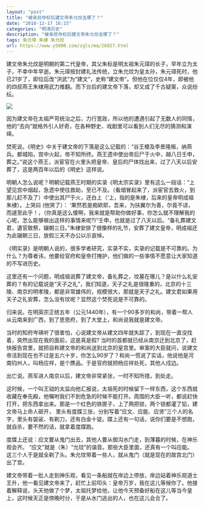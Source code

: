 ```yaml
---
layout: "post"
title: "被亲叔夺权后建文帝朱允炆去哪了？"
date: "2018-12-17 16:15"
categories: "明清历史"
description: "被亲叔夺权后建文帝朱允炆去哪了？"
tags: 朱元璋 朱棣 朱允炆
url: https://www.y5000.com/zgls/mq/26027.html
---
```






建文帝朱允炆是明朝的第二代皇帝，其父朱标是明太祖朱元璋的长子，早年立为太子，不幸中年早逝。朱元璋按封建礼法传统，立朱允炆为皇太孙，朱元璋死时，他已21岁了，即位后改“洪武”为“建文”，史称“建文帝”。但他在位仅仅4年，即被他的四叔燕王朱棣用武力推翻。而下台后的建文帝下落，却又成了千古疑案，众说纷纭。

![](https://img.y5000.com/uploads/allimg/171018/13-1G01Q51105136.jpg)

因为建文帝在太祖严苛统治之后，力行宽政，所以他的遭遇引起了无数人的同情，他的“去向”就格外引人好奇，在各种野史、戏剧里可以看到人们无尽的猜测和演绎。

焚死说。《明史》中关于建文帝的下落是这么记载的：“谷王槺及李景隆叛，纳燕兵。都城陷，宫中火起，帝不知所终。燕王遗中使出帝后尸于火中，越八日壬申，葬之。”说这个燕王，派宦官在火里头把皇帝、皇后的尸体找出来，过了八天以后安葬了，这是两百年以后的《明史》这样说。

明朝人怎么说呢？明朝记载燕王时期的实录《明太宗实录》里有这么一段话：“上望见宫中烟起，急遗中使往救助，至已不及。（看烟冒起来了，派宦官去救火，到那儿赶不及了）中使出其尸于火，还白上（‘上，指的是朱棣，后来的皇帝明成祖朱棣）。上哭曰
(他哭了）：
‘果然若是痴欸耶，吾来，为扶翼尔为善，尔竟不谅，而遽至此乎！，（你真是这么傻啊，我来就是帮助你做好事，你怎么就不理解我的心呢，怎么能够做出这样的事情来呢?)”壬申，也就是过了八天以后。“备礼葬建文君，遺官致祭，辍朝三日。”朱棣安排了很像样的礼节，安葬了建文皇帝，明成祖还为此辍朝三日，放假三天不办公以示哀悼。

《明实录》是明朝人说的，很多学者研究，实录不实，实录的记载是不可靠的。为什么？为尊者讳，他要给官府和皇帝打掩护，他们做的一些亊情不愿意让大家知道的不写进历史。

这里还有一个问题，明成祖说葬了建文帝，备礼葬之，坟墓在哪儿？是以什么礼安葬的？有的记载说是“天子之礼”，我们知道，天子之礼是很隆重的，北京的十三陵、南京的明孝陵，都是非常雄伟的，规模很大，那就是天子之礼。建文君如果用天子之礼安葬，怎么没有坟呢？显然这个焚死说是不可靠的。

归来说。在明英宗正统五年（公元1440年），有一个90多岁的和尚，带着一帮人从云南来到广西，到了思恩府，到了大堂上，和尚说我就是建文帝。

当时的知府岑瑛听了很害怕，心说建文帝从建文四年就失踪了，到现在一直没找着，突然出现在我的面前，这是真是假?
当时的首都就已经从南京迁到北京了，赶快报告宫里，就把自称建文帝的和尚送到北京的皇宫里。审案的大臣就问，说建文帝活到现在也不过是五六十岁，你怎么90岁了？和尚一慌说了实话，他说他是河南钧州人，叫杨应祥，是个赝品。于是官府就把杨应祥处死，其他人戍边。

出亡说。燕军进人南京以后，建文帝非常紧张，一时不知所措，到处走。

这时候，一个叫王钺的太监向他汇报说，太祖死的时候留下一样东西，这个东西就收藏在奉先殿，他嘱咐我们不到危急的时候不能打开。周围的大臣一听，都说赶快打开，把东西拿出来。那是一个红色的铁匣子，上了两把锁，两个锁都灌了铅，建文帝马上命人砸开，
里头有度牒三张，分别写着“应文、应能、应贤”三个人的名字，里头有袈裟、有剃刀，还有白金十锭。牒上还有一句话，说你们要是不想跑，就自杀，要不然的话，就拿着度牒跑。

度牒上还说：应文要从鬼门出去，其他人要从御沟水门走，到薄暮的时候，在神乐观会齐。
“应文”就是（朱）“允玟”的谐音。那些大臣里面，还真有一个叫应能。这三个人于是就全剃了头。朱允坟带着一些人，就从鬼门（就是现在的故宫北门）出了宫。

建文帝带着一批人走到神乐观，看见一条船就在岸边上停放，岸边站着神乐观道士王升，他一看见建文帝来了，赶忙上前叩头：皇帝万岁，我在这儿等候你了。他接着解释说，头天他做了个梦，太祖托梦给他，让他今天预备好船在这儿等当今皇上，这时候天正是傍晚时分，于是从水门逃出的人，也在这儿会合了。
